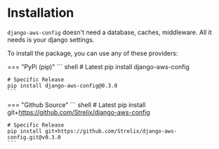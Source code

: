 # Installation

`django-aws-config` doesn't need a database, caches, middleware. All it needs is your django settings.

To install the package, you can use any of these providers:

=== "PyPi (pip)"
    ``` shell
    # Latest
    pip install django-aws-config

    # Specific Release
    pip install django-aws-config@0.3.0
    ```
=== "Github Source"
    ``` shell
    # Latest
    pip install git+https://github.com/Strelix/django-aws-config

    # Specific Release
    pip install git+https://github.com/Strelix/django-aws-config.git@v0.3.0
    ```